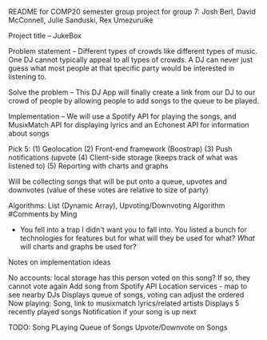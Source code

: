 README for COMP20 semester group project for group 7: Josh Berl, David McConnell, Julie Sanduski, Rex Umezuruike

Project title – JukeBox

Problem statement – Different types of crowds like different types of music. One DJ cannot typically appeal to all types of crowds. A DJ can never just guess what most people at that specific party would be interested in listening to. 

Solve the problem – This DJ App will finally create a link from our DJ to our crowd of people by allowing people to add songs to the queue to be played. 

Implementation – We will use a Spotify API for playing the songs, and MusixMatch API for displaying lyrics and an Echonest API for information about songs 

Pick 5: (1) Geolocation 
(2) Front-end framework (Boostrap)
(3) Push notifications (upvote 
(4) Client-side storage (keeps track of what was listened to)
(5) Reporting with charts and graphs 

Will be collecting songs that will be put onto a queue, upvotes and downvotes (value of these votes are relative to size of party) 

Algorithms: List (Dynamic Array), Upvoting/Downvoting Algorithm
#Comments by Ming
* You fell into a trap I didn't want you to fall into. You listed a bunch for technologies for features but for what will they be used for what?  _What_ will charts and graphs be used for?




Notes on implementation ideas

No accounts: local storage has this person voted on this song? If so, they cannot vote again
Add song from Spotify API
Location services - map to see nearby DJs
Displays queue of songs, voting can adjust the ordered
Now playing: Song, link to musixmatch lyrics/related artists
Displays 5 recently played songs
Notification if your song is up next

TODO:
Song PLaying
Queue of Songs
Upvote/Downvote on Songs

